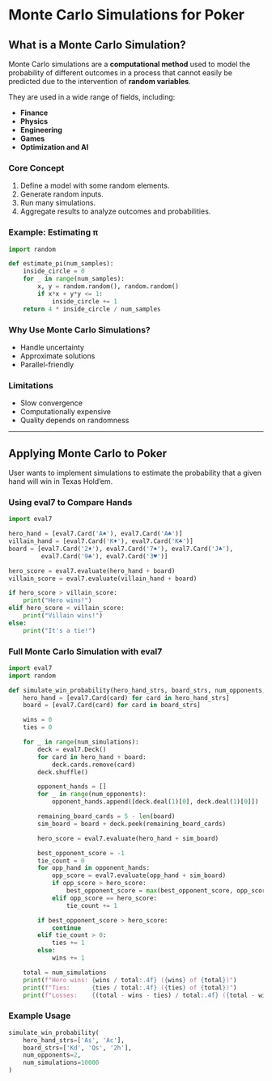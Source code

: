 
# Monte Carlo Simulations for Poker

## What is a Monte Carlo Simulation?

Monte Carlo simulations are a **computational method** used to model the probability of different outcomes in a process that cannot easily be predicted due to the intervention of **random variables**.

They are used in a wide range of fields, including:
- **Finance**
- **Physics**
- **Engineering**
- **Games**
- **Optimization and AI**

### Core Concept
1. Define a model with some random elements.
2. Generate random inputs.
3. Run many simulations.
4. Aggregate results to analyze outcomes and probabilities.

### Example: Estimating π

```python
import random

def estimate_pi(num_samples):
    inside_circle = 0
    for _ in range(num_samples):
        x, y = random.random(), random.random()
        if x*x + y*y <= 1:
            inside_circle += 1
    return 4 * inside_circle / num_samples
```

### Why Use Monte Carlo Simulations?

- Handle uncertainty
- Approximate solutions
- Parallel-friendly

### Limitations

- Slow convergence
- Computationally expensive
- Quality depends on randomness

---

## Applying Monte Carlo to Poker

User wants to implement simulations to estimate the probability that a given hand will win in Texas Hold’em.

### Using eval7 to Compare Hands

```python
import eval7

hero_hand = [eval7.Card('A♠'), eval7.Card('A♣')]
villain_hand = [eval7.Card('K♦'), eval7.Card('K♣')]
board = [eval7.Card('2♦'), eval7.Card('7♠'), eval7.Card('J♣'),
         eval7.Card('9♣'), eval7.Card('3♥')]

hero_score = eval7.evaluate(hero_hand + board)
villain_score = eval7.evaluate(villain_hand + board)

if hero_score > villain_score:
    print("Hero wins!")
elif hero_score < villain_score:
    print("Villain wins!")
else:
    print("It's a tie!")
```

### Full Monte Carlo Simulation with eval7

```python
import eval7
import random

def simulate_win_probability(hero_hand_strs, board_strs, num_opponents, num_simulations=10000):
    hero_hand = [eval7.Card(card) for card in hero_hand_strs]
    board = [eval7.Card(card) for card in board_strs]

    wins = 0
    ties = 0

    for _ in range(num_simulations):
        deck = eval7.Deck()
        for card in hero_hand + board:
            deck.cards.remove(card)
        deck.shuffle()

        opponent_hands = []
        for _ in range(num_opponents):
            opponent_hands.append([deck.deal(1)[0], deck.deal(1)[0]])

        remaining_board_cards = 5 - len(board)
        sim_board = board + deck.peek(remaining_board_cards)

        hero_score = eval7.evaluate(hero_hand + sim_board)

        best_opponent_score = -1
        tie_count = 0
        for opp_hand in opponent_hands:
            opp_score = eval7.evaluate(opp_hand + sim_board)
            if opp_score > hero_score:
                best_opponent_score = max(best_opponent_score, opp_score)
            elif opp_score == hero_score:
                tie_count += 1

        if best_opponent_score > hero_score:
            continue
        elif tie_count > 0:
            ties += 1
        else:
            wins += 1

    total = num_simulations
    print(f"Hero wins: {wins / total:.4f} ({wins} of {total})")
    print(f"Ties:      {ties / total:.4f} ({ties} of {total})")
    print(f"Losses:    {(total - wins - ties) / total:.4f} ({total - wins - ties} of {total})")
```

### Example Usage

```python
simulate_win_probability(
    hero_hand_strs=['As', 'Ac'],
    board_strs=['Kd', 'Qs', '2h'],
    num_opponents=2,
    num_simulations=10000
)
```
